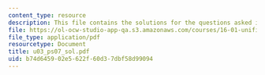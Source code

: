 ```yaml
---
content_type: resource
description: This file contains the solutions for the questions asked in U3.
file: https://ol-ocw-studio-app-qa.s3.amazonaws.com/courses/16-01-unified-engineering-i-ii-iii-iv-fall-2005-spring-2006/b74d645902e5622f60d37dbf58d99094_u03_ps07_sol.pdf
file_type: application/pdf
resourcetype: Document
title: u03_ps07_sol.pdf
uid: b74d6459-02e5-622f-60d3-7dbf58d99094
---
```

